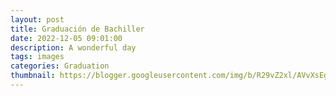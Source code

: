```yaml
---
layout: post
title: Graduación de Bachiller
date: 2022-12-05 09:01:00
description: A wonderful day 
tags: images
categories: Graduation
thumbnail: https://blogger.googleusercontent.com/img/b/R29vZ2xl/AVvXsEg2jKfisslcmBsJO5zuDXRhVzzHAohibqRA1iHIDMJe6SY5VPFrG7YQHKDB6NYC1Qn3N5dyyeUlrg8sawRiL0Q5GXq9DuAXjYZCwfCOQkrp5G3MrYA_NkMbo3cQ9JoQEIHW2en973f-RaOC/s1600/1.jpg
---
```

